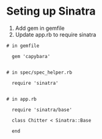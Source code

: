 # Seting up Sinatra

1. Add gem in gemfile
2. Update app.rb to require sinatra

```
# in gemfile

  gem 'capybara'


# in spec/spec_helper.rb

  require 'sinatra'


# in app.rb

  require 'sinatra/base'

  class Chitter < Sinatra::Base

  end



```